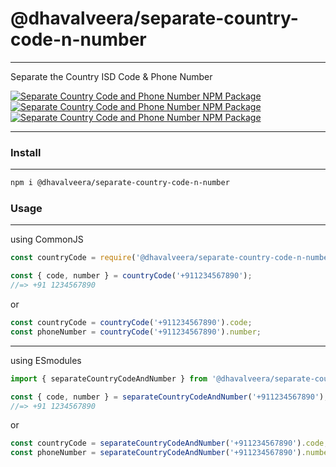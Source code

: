 # @dhavalveera/separate-country-code-n-number

---

Separate the Country ISD Code &amp; Phone Number

[![Separate Country Code and Phone Number NPM Package](https://img.shields.io/npm/v/@dhavalveera/separate-country-code-n-number?style=for-the-badge)](https://www.npmjs.com/package/@dhavalveera/separate-country-code-n-number) [![Separate Country Code and Phone Number NPM Package](https://img.shields.io/bundlephobia/min/@dhavalveera/separate-country-code-n-number?style=for-the-badge)](https://www.npmjs.com/package/@dhavalveera/separate-country-code-n-number) [![Separate Country Code and Phone Number NPM Package](https://img.shields.io/github/license/dhavalveera/separate-country-code-n-number?style=for-the-badge)](https://www.github.com/dhavalveera/separate-country-code-n-number)

---

### Install

---

```bash
npm i @dhavalveera/separate-country-code-n-number
```

### Usage

---

using CommonJS

```js
const countryCode = require('@dhavalveera/separate-country-code-n-number').separateCountryCodeAndNumber;

const { code, number } = countryCode('+911234567890');
//=> +91 1234567890
```

or

```js
const countryCode = countryCode('+911234567890').code;
const phoneNumber = countryCode('+911234567890').number;
```

---

using ESmodules

```js
import { separateCountryCodeAndNumber } from '@dhavalveera/separate-country-code-n-number';

const { code, number } = separateCountryCodeAndNumber('+911234567890');
//=> +91 1234567890
```

or

```js
const countryCode = separateCountryCodeAndNumber('+911234567890').code;
const phoneNumber = separateCountryCodeAndNumber('+911234567890').number;
```
